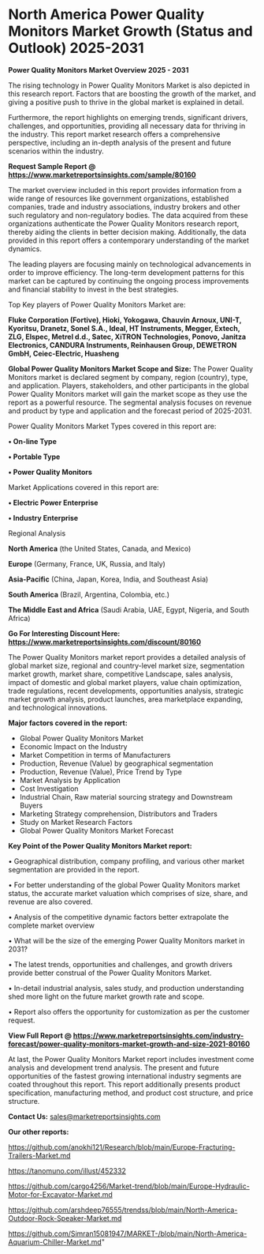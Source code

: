 # North America Power Quality Monitors Market Growth (Status and Outlook) 2025-2031

<Strong> Power Quality Monitors Market Overview 2025 - 2031</strong>

The rising technology in Power Quality Monitors Market is also depicted in this research report. Factors that are boosting the growth of the market, and giving a positive push to thrive in the global market is explained in detail.

Furthermore, the report highlights on emerging trends, significant drivers, challenges, and opportunities, providing all necessary data for thriving in the industry. This report market research offers a comprehensive perspective, including an in-depth analysis of the present and future scenarios within the industry.

<strong>Request Sample Report @ <a href=https://www.marketreportsinsights.com/sample/80160>https://www.marketreportsinsights.com/sample/80160</a></strong>

The market overview included in this report provides information from a wide range of resources like government organizations, established companies, trade and industry associations, industry brokers and other such regulatory and non-regulatory bodies. The data acquired from these organizations authenticate the Power Quality Monitors research report, thereby aiding the clients in better decision making. Additionally, the data provided in this report offers a contemporary understanding of the market dynamics.

The leading players are focusing mainly on technological advancements in order to improve efficiency. The long-term development patterns for this market can be captured by continuing the ongoing process improvements and financial stability to invest in the best strategies.

Top Key players of Power Quality Monitors Market are:

<strong>Fluke Corporation (Fortive), Hioki, Yokogawa, Chauvin Arnoux, UNI-T, Kyoritsu, Dranetz, Sonel S.A., Ideal, HT Instruments, Megger, Extech, ZLG, Elspec, Metrel d.d., Satec, XiTRON Technologies, Ponovo, Janitza Electronics, CANDURA Instruments, Reinhausen Group, DEWETRON GmbH, Ceiec-Electric, Huasheng</strong>

<strong><b>Global Power Quality Monitors Market Scope and Size:</b></strong>
The Power Quality Monitors market is declared segment by company, region (country), type, and application. Players, stakeholders, and other participants in the global Power Quality Monitors market will gain the market scope as they use the report as a powerful resource. The segmental analysis focuses on revenue and product by type and application and the forecast period of 2025-2031.

Power Quality Monitors Market Types covered in this report are:

<strong>• On-line Type

• Portable Type

• Power Quality Monitors</strong>

Market Applications covered in this report are:

<strong>• Electric Power Enterprise

• Industry Enterprise</strong> 

Regional Analysis

<strong>North America</strong> (the United States, Canada, and Mexico)

<strong>Europe</strong> (Germany, France, UK, Russia, and Italy)

<strong>Asia-Pacific</strong> (China, Japan, Korea, India, and Southeast Asia)

<strong>South America</strong> (Brazil, Argentina, Colombia, etc.)

<strong>The Middle East and Africa</strong> (Saudi Arabia, UAE, Egypt, Nigeria, and South Africa)

<strong>Go For Interesting Discount Here: <a href=https://www.marketreportsinsights.com/discount/80160>https://www.marketreportsinsights.com/discount/80160</a></strong>

The Power Quality Monitors market report provides a detailed analysis of global market size, regional and country-level market size, segmentation market growth, market share, competitive Landscape, sales analysis, impact of domestic and global market players, value chain optimization, trade regulations, recent developments, opportunities analysis, strategic market growth analysis, product launches, area marketplace expanding, and technological innovations.

<strong><b>Major factors covered in the report:</b></strong>
<ul>
  <li>Global Power Quality Monitors Market </li>
  <li>Economic Impact on the Industry</li>
  <li>Market Competition in terms of Manufacturers</li>
  <li>Production, Revenue (Value) by geographical segmentation</li>
  <li>Production, Revenue (Value), Price Trend by Type</li>
  <li>Market Analysis by Application</li>
  <li>Cost Investigation</li>
  <li>Industrial Chain, Raw material sourcing strategy and Downstream Buyers</li>
  <li>Marketing Strategy comprehension, Distributors and Traders</li>
  <li>Study on Market Research Factors</li>
  <li>Global Power Quality Monitors Market Forecast</li>
</ul>

<strong><b>Key Point of the Power Quality Monitors Market report:</b></strong>

• Geographical distribution, company profiling, and various other market segmentation are provided in the report.

• For better understanding of the global Power Quality Monitors market status, the accurate market valuation which comprises of size, share, and revenue are also covered.

• Analysis of the competitive dynamic factors better extrapolate the complete market overview

• What will be the size of the emerging Power Quality Monitors market in 2031?

• The latest trends, opportunities and challenges, and growth drivers provide better construal of the Power Quality Monitors Market.

• In-detail industrial analysis, sales study, and production understanding shed more light on the future market growth rate and scope.

• Report also offers the opportunity for customization as per the customer request.

<strong><b>View Full Report @ <a href=https://www.marketreportsinsights.com/industry-forecast/power-quality-monitors-market-growth-and-size-2021-80160>https://www.marketreportsinsights.com/industry-forecast/power-quality-monitors-market-growth-and-size-2021-80160</a></b></strong>


At last, the Power Quality Monitors Market report includes investment come analysis and development trend analysis. The present and future opportunities of the fastest growing international industry segments are coated throughout this report. This report additionally presents product specification, manufacturing method, and product cost structure, and price structure.

<strong>Contact Us:</strong>
sales@marketreportsinsights.com

<strong>Our other reports:</strong>

<a href=https://github.com/anokhi121/Research/blob/main/Europe-Fracturing-Trailers-Market.md>https://github.com/anokhi121/Research/blob/main/Europe-Fracturing-Trailers-Market.md</a>

<a href=https://tanomuno.com/illust/452332>https://tanomuno.com/illust/452332</a>

<a href=https://github.com/cargo4256/Market-trend/blob/main/Europe-Hydraulic-Motor-for-Excavator-Market.md>https://github.com/cargo4256/Market-trend/blob/main/Europe-Hydraulic-Motor-for-Excavator-Market.md</a>

<a href=https://github.com/arshdeep76555/trendss/blob/main/North-America-Outdoor-Rock-Speaker-Market.md>https://github.com/arshdeep76555/trendss/blob/main/North-America-Outdoor-Rock-Speaker-Market.md</a>

<a href=https://github.com/Simran15081947/MARKET-/blob/main/North-America-Aquarium-Chiller-Market.md>https://github.com/Simran15081947/MARKET-/blob/main/North-America-Aquarium-Chiller-Market.md</a>"
